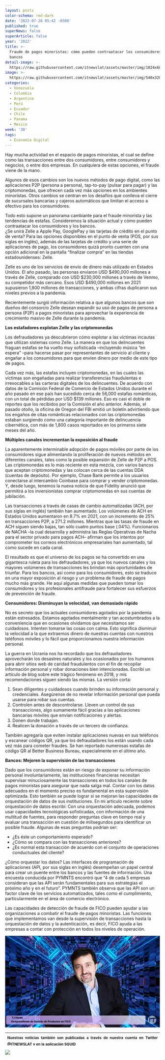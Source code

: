 ```yaml
---
layout: posts
color-schema: red-dark
date: '2022-07-28 05:42 -0500'
published: true
superNews: false
superArticle: false
year: '2022'
title: >-
  Fraude de pagos minoristas: cómo pueden contraatacar los consumidores y los
  bancos
detail-image: >-
  https://raw.githubusercontent.com/itnewslat/assets/master/img/1024x680/TJ-Horan-g.jpg
image: >-
  https://raw.githubusercontent.com/itnewslat/assets/master/img/540x320/TJ-Horan-p.jpg
categories:
  - Venezuela
  - Colombia
  - Argentina
  - Perú
  - Ecuador
  - Chile
  - Panama
  - Mexico
week: '30'
tags:
  - Economía Digital
---
```

Hay mucha actividad en el espacio de pagos minoristas, el cual se define como las transacciones entre dos consumidores, entre consumidores y negocios, o entre dos empresas. En cualquiera de estas opciones, el fraude viene de la mano.

Algunos de esos cambios son los nuevos métodos de pago digital, como las aplicaciones P2P (persona a persona), tap-to-pay (pulsar para pagar) y las criptomonedas, que ofrecen cada vez más opciones en los ambientes minoristas. Otros cambios se centran en los desafíos que conlleva el cierre de sucursales bancarias y cajeros automáticos que limitan el acceso a efectivo para los consumidores.

Todo esto supone un panorama cambiante para el fraude minorista y las tendencias de estafas. Consideremos la situación actual y cómo pueden contraatacar los consumidores y los bancos.    
¿Se unirá Zelle a Apple Pay, GooglePay y las tarjetas de crédito en el punto de venta?
Para las opciones disponibles en el punto de venta (POS, por sus siglas en inglés), además de las tarjetas de crédito y una serie de aplicaciones de pago, los consumidores quizá pronto cuenten con una opción adicional en la pantalla “finalizar compra” en las tiendas estadounidenses: Zelle.

Zelle es uno de los servicios de envío de dinero más utilizado en Estados Unidos. El año pasado, las personas enviaron USD $490,000 millones a través de Zelle, comparado con USD $230,000 millones a través de Venmo, su competidor más cercano. Esos USD $490,000 millones en 2021 supusieron 1,800 millones de transacciones, y ambas cifras duplicaron sus niveles previos a la pandemia.

Recientemente surgió información relativa a que algunos bancos que son dueños del consorcio Zelle desean expandir su uso de pagos de persona a persona (P2P) a pagos minoristas para aprovechar la experiencia de crecimiento masivo de Zelle durante la pandemia.

**Los estafadores explotan Zelle y las criptomonedas**

Los defraudadores ya descubrieron cómo explotar a las víctimas incautas que utilizan sistemas como Zelle. La manera en que los delincuentes fraguan estafas se ha vuelto muy sofisticada –incluyendo música “en espera” –para hacerse pasar por representantes de servicio al cliente y engañar a los consumidores para que envíen dinero por medio de este tipo de pagos.  

Cada vez más, las estafas incluyen criptomonedas, en las cuales las víctimas son engañadas para realizar transferencias fraudulentas e irrevocables a las carteras digitales de los delincuentes. De acuerdo con datos de la Comisión Federal de Comercio de Estados Unidos durante el año pasado en ese país han sucedido cerca de 56,000 estafas románticas, con un total de pérdidas por USD $139 millones. Eso es casi el doble de reportes que los recibidos por la Comisión el año anterior. Además, el pasado otoño, la oficina de Oregon del FBI emitió un boletín advirtiendo que los engaños de citas románticas relacionados con las criptomonedas estaban surgiendo como una categoría importante de delincuencia cibernética, con más de 1,800 casos reportados en los primeros siete meses del año.  

**Múltiples canales incrementan la exposición al fraude**

La aparentemente interminable adopción de pagos móviles por parte de los consumidores sigue alimentando la proliferación de nuevos métodos en diferentes canales, tales como la posible expansión de Zelle de P2P a POS. Las criptomonedas es lo más reciente en esta  mezcla, con varios bancos que aceptan criptomonedas y las colocan cerca de las cuentas DDA (cuentas de depósito). Por ejemplo, Chase Bank permite a los usuarios conectarse al intercambio Coinbase para comprar y vender criptomonedas. Y, desde luego, tenemos la nueva noticia de que Fidelity anunció que permitirá a los inversionistas comprar criptomonedas en sus cuentas de jubilación. 

Las transacciones a través de casas de cambio automatizadas (ACH, por sus siglas en inglés) también han aumentado. Los volúmenes de ACH en Estados Unidos aumentaron en 8.7% en 2021, con un incremento de 25% en transacciones P2P, a 271.2 millones. Mientras que las tasas de fraude en ACH siguen siendo bajas, tan sólo cuatro puntos base (.04%). Funcionarios de NACHA –la cual desarrolla y administra las Reglas Operativas de Nacha para el sector privado para pagos ACH– afirman que los intentos por comprometer los correos electrónicos empresariales han aumentado, tal como sucede en cada canal.

El resultado es que el universo de los pagos se ha convertido en una gigantesca ruleta para los defraudadores, ya que los nuevos canales y los mayores volúmenes de transacciones les brindan más oportunidades de triunfar. Para los bancos, así como para los consumidores, esto se traduce en una mayor exposición al riesgo y un problema de fraude de pagos mucho más grande. He aquí algunas medidas que pueden tomar los consumidores y los profesionales antifraude para fortalecer sus esfuerzos de prevención de fraude.

**Consumidores: Disminuyan la velocidad, van demasiado rápido**

No es secreto que los actuales consumidores agotados por la pandemia están estresados. Estamos agotados mentalmente y tan acostumbrados a la conveniencia que en ocasiones olvidamos que necesitamos ser cuidadosos. Intenten tomarse las cosas con calma. Esto significa disminuir la velocidad a la que extraemos dinero de nuestras cuentas con nuestros teléfonos móviles y lo fácil que proporcionamos nuestra información personal.  

La guerra en Ucrania nos ha recordado que los defraudadores aprovecharán los desastres naturales y los ocasionados por los humanos para abrir sitios web de caridad fraudulentos con el fin de recopilar información personal y robar donaciones bien intencionadas. Escribí un artículo de blog sobre este trágico fenómeno en 2018, y mis recomendaciones siguen siendo las mismas. La versión corta:

1. Sean diligentes y cuidadosos cuando brinden su información personal y credenciales. Asegúrense de no revelar información personal que pueda usarse para robar sus cuentas.
1. Controlen antes de descontrolarse. Lleven un control de sus transacciones, algo sumamente fácil gracias a las aplicaciones bancarias móviles que envían notificaciones y alertas.
1. Donen donde trabajan. 
1. Realicen la donación a través de un tercero de confianza.



También agregaría que eviten instalar aplicaciones nuevas en sus teléfonos y escanear códigos QR, ya que los defraudadores los están usando cada vez más para cometer fraudes. Se han reportado numerosas estafas de código QR al Better Business Bureau, especialmente en el último año. 

**Bancos: Mejoren la supervisión de las transacciones** 

Dado que los consumidores están en riesgo de exponer su información personal involuntariamente, las instituciones financieras necesitan supervisar minuciosamente las transacciones en todos los canales de pagos minoristas para asegurar que nada salga mal. 
Contar con los datos adecuados en el momento preciso es fundamental en esta supervisión optimizada. Esto también se puede lograr si se mejoran las capacidades de orquestación de datos de sus instituciones. En mi artículo reciente sobre orquestación de datos escribí: 
Con una orquestación adecuada, podemos usar capacidades tecnológicas sofisticadas, con información de una multitud de fuentes, para responder preguntas clave en tiempo real y evaluar una transacción en cuestión de milisegundos para identificar un posible fraude. Algunas de esas preguntas podrían ser:

- ¿Es éste un comportamiento esperado?
- ¿Cómo se compara con las transacciones anteriores?
- ¿Es normal esta transacción de acuerdo con el conjunto de operaciones conductuales del cliente?

¿Cómo orquestar los datos? Las interfaces de programación de aplicaciones (API, por sus siglas en inglés) desempeñan un papel central para crear un puente entre los bancos y las fuentes de información. Una encuesta conducida por PYMNTS encontró que “4 de cada 5 empresas  consideran que las API serán fundamentales para sus estrategias el próximo año y en el futuro”. PYMNTS también observa que las API son un factor clave de los servicios automatizados, tales como el cumplimiento, particularmente en el área de comercio electrónico.

Las capacidades de detección de fraude de FICO pueden ayudar a las organizaciones a combatir el fraude de pagos minoristas. Las funciones que implementamos van desde la supervisión de transacciones hasta la orquestación de datos y la autenticación, es decir, FICO ayuda a las empresas a contar con protección en todos los niveles de operación.  

![](https://raw.githubusercontent.com/itnewslat/assets/master/img/540x320/TJ-Horan-p.jpg)

<table style="height: 42px;" width="569">
<tbody>
<tr>
<td style="text-align: justify;"><sub><strong>Nuestras noticias también son publicadas a través de nuestra cuenta en Twitter <a href="https://twitter.com/itnewslat?lang=es">@ITNEWSLAT</a> y en la aplicación <a href="https://squidapp.co/en/">SQUID</a></strong></sub></td>
</tr>
</tbody>
</table>

<img src="https://tracker.metricool.com/c3po.jpg?hash=56f88a41e39ab42c063cc51676587a04"/>